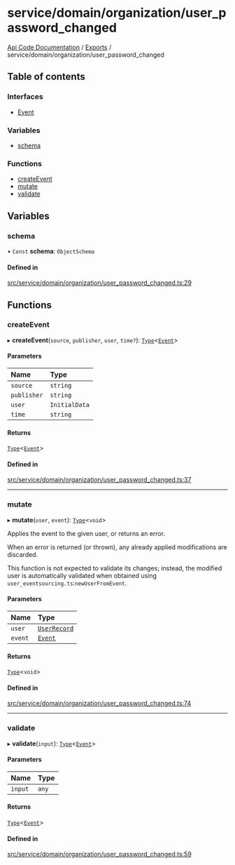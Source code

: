 # service/domain/organization/user\_password\_changed
 
[Api Code Documentation](../README.md) / [Exports](../modules.md) / service/domain/organization/user\_password\_changed

## Table of contents

### Interfaces

- [Event](../interfaces/service_domain_organization_user_password_changed.Event.md)

### Variables

- [schema](service_domain_organization_user_password_changed.md#schema)

### Functions

- [createEvent](service_domain_organization_user_password_changed.md#createevent)
- [mutate](service_domain_organization_user_password_changed.md#mutate)
- [validate](service_domain_organization_user_password_changed.md#validate)

## Variables

### schema

• `Const` **schema**: `ObjectSchema`

#### Defined in

[src/service/domain/organization/user_password_changed.ts:29](https://github.com/openkfw/TruBudget/blob/b9aaff0/api/src/service/domain/organization/user_password_changed.ts#L29)

## Functions

### createEvent

▸ **createEvent**(`source`, `publisher`, `user`, `time?`): [`Type`](result.md#type)<[`Event`](../interfaces/service_domain_organization_user_password_changed.Event.md)\>

#### Parameters

| Name | Type |
| :------ | :------ |
| `source` | `string` |
| `publisher` | `string` |
| `user` | `InitialData` |
| `time` | `string` |

#### Returns

[`Type`](result.md#type)<[`Event`](../interfaces/service_domain_organization_user_password_changed.Event.md)\>

#### Defined in

[src/service/domain/organization/user_password_changed.ts:37](https://github.com/openkfw/TruBudget/blob/b9aaff0/api/src/service/domain/organization/user_password_changed.ts#L37)

___

### mutate

▸ **mutate**(`user`, `event`): [`Type`](result.md#type)<`void`\>

Applies the event to the given user, or returns an error.

When an error is returned (or thrown), any already applied modifications are
discarded.

This function is not expected to validate its changes; instead, the modified user
is automatically validated when obtained using
`user_eventsourcing.ts`:`newUserFromEvent`.

#### Parameters

| Name | Type |
| :------ | :------ |
| `user` | [`UserRecord`](../interfaces/service_domain_organization_user_record.UserRecord.md) |
| `event` | [`Event`](../interfaces/service_domain_organization_user_password_changed.Event.md) |

#### Returns

[`Type`](result.md#type)<`void`\>

#### Defined in

[src/service/domain/organization/user_password_changed.ts:74](https://github.com/openkfw/TruBudget/blob/b9aaff0/api/src/service/domain/organization/user_password_changed.ts#L74)

___

### validate

▸ **validate**(`input`): [`Type`](result.md#type)<[`Event`](../interfaces/service_domain_organization_user_password_changed.Event.md)\>

#### Parameters

| Name | Type |
| :------ | :------ |
| `input` | `any` |

#### Returns

[`Type`](result.md#type)<[`Event`](../interfaces/service_domain_organization_user_password_changed.Event.md)\>

#### Defined in

[src/service/domain/organization/user_password_changed.ts:59](https://github.com/openkfw/TruBudget/blob/b9aaff0/api/src/service/domain/organization/user_password_changed.ts#L59)
